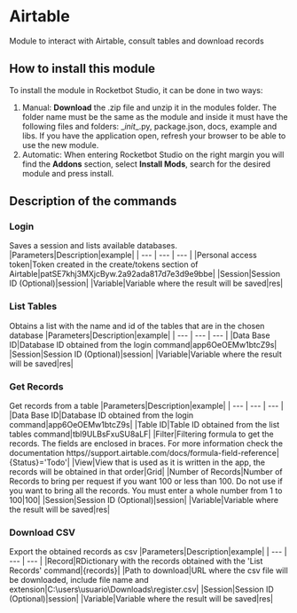 



# Airtable
  
Module to interact with Airtable, consult tables and download records  

## How to install this module
  
To install the module in Rocketbot Studio, it can be done in two ways:
1. Manual: __Download__ the .zip file and unzip it in the modules folder. The folder name must be the same as the module and inside it must have the following files and folders: \__init__.py, package.json, docs, example and libs. If you have the application open, refresh your browser to be able to use the new module.
2. Automatic: When entering Rocketbot Studio on the right margin you will find the **Addons** section, select **Install Mods**, search for the desired module and press install.  


## Description of the commands

### Login
  
Saves a session and lists available databases.
|Parameters|Description|example|
| --- | --- | --- |
|Personal access token|Token created in the create/tokens section of Airtable|patSE7khj3MXjcByw.2a92ada817d7e3d9e9bbe|
|Session|Session ID (Optional)|session|
|Variable|Variable where the result will be saved|res|

### List Tables
  
Obtains a list with the name and id of the tables that are in the chosen database
|Parameters|Description|example|
| --- | --- | --- |
|Data Base ID|Database ID obtained from the login command|app6OeOEMw1btcZ9s|
|Session|Session ID (Optional)|session|
|Variable|Variable where the result will be saved|res|

### Get Records
  
Get records from a table
|Parameters|Description|example|
| --- | --- | --- |
|Data Base ID|Database ID obtained from the login command|app6OeOEMw1btcZ9s|
|Table ID|Table ID obtained from the list tables command|tbl9ULBsFxuSU8aLF|
|Filter|Filtering formula to get the records. The fields are enclosed in braces. For more information check the documentation https//support.airtable.com/docs/formula-field-reference|{Status}='Todo'|
|View|View that is used as it is written in the app, the records will be obtained in that order|Grid|
|Number of Records|Number of Records to bring per request if you want 100 or less than 100. Do not use if you want to bring all the records. You must enter a whole number from 1 to 100|100|
|Session|Session ID (Optional)|session|
|Variable|Variable where the result will be saved|res|

### Download CSV
  
Export the obtained records as csv
|Parameters|Description|example|
| --- | --- | --- |
|Record|RDictionary with the records obtained with the 'List Records' command|{records}|
|Path to download|URL where the csv file will be downloaded, include file name and extension|C:\users\usuario\Downloads\register.csv|
|Session|Session ID (Optional)|session|
|Variable|Variable where the result will be saved|res|
